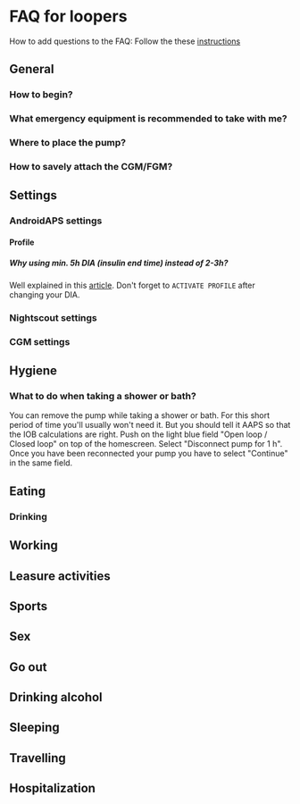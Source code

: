 # FAQ for loopers

How to add questions to the FAQ: Follow the these [instructions](http://androidaps.readthedocs.io/en/latest/make-a-PR.html)

## General

### How to begin?

### What emergency equipment is recommended to take with me?

### Where to place the pump?

### How to savely attach the CGM/FGM?

## Settings

### AndroidAPS settings

#### Profile
   
##### Why using min. 5h DIA (insulin end time) instead of 2-3h?
Well explained in this [article](/www.diabettech.com/insulin/why-we-are-regularly-wrong-in-the-duration-of-insulin-action-dia-times-we-use-and-why-it-matters/). Don't forget to `ACTIVATE PROFILE` after changing  your DIA.

### Nightscout settings

### CGM settings

## Hygiene

### What to do when taking a shower or bath?
You can remove the pump while taking a shower or bath. For this short period of time you'll usually won't need it. But you should tell it AAPS  so that the IOB calculations are right. Push on the light blue field "Open loop / Closed loop" on top of the homescreen. Select "Disconnect pump for 1 h". Once you have been reconnected your pump you have to select "Continue" in the same field. 

## Eating

### Drinking

## Working

## Leasure activities

## Sports

## Sex

## Go out

## Drinking alcohol

## Sleeping

## Travelling

## Hospitalization
